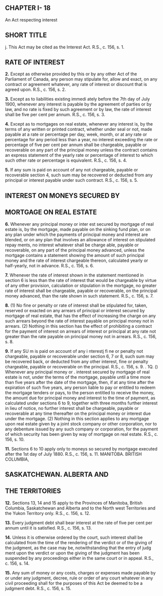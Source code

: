 
## CHAPTER I- 18
An Act respecting interest

## SHORT TITLE
j. This Act may be cited as the Interest
Act. R.S., c. 156, s. 1.

## RATE OF INTEREST

**2.** Except as otherwise provided by this or
by any other Act of the Parliament of Canada,
any person may stipulate for, allow and exact,
on any contract or agreement whatever, any
rate of interest or discount that is agreed
upon. R.S., c. 156, s. 2.

**3.** Except as to liabilities existing immedi
ately before the 7th day of July 1900,
whenever any interest is payable by the
agreement of parties or by law, and no rate is
fixed by such agreement or by law, the rate
of interest shall be five per cent per annum.
R.S., c. 156, s. 3.

**4.** Except as to mortgages on real estate,
whenever any interest is, by the terms of any
written or printed contract, whether under
seal or not, made payable at a rate or
percentage per day, week, month, or at any
rate or percentage for any period less than a
year, no interest exceeding the rate or
percentage of five per cent per annum shall
be chargeable, payable or recoverable on any
part of the principal money unless the contract
contains an express statement of the yearly
rate or percentage of interest to which such
other rate or percentage is equivalent. R.S., c.
156, s. 4.

**5.** If any sum is paid on account of any
not chargeable, payable or recoverable
section 4, such sum may be recovered
or deducted from any principal or
interest payable under such contract. R.S., c.
156, s. 5.

## INTEREST ON MONEYS SECURED BY

## MORTGAGE ON REAL ESTATE

**6.** Whenever any principal money or inter
est secured by mortgage of real estate is, by
the mortgage, made payable on the sinking
fund plan, or on any plan under which the
payments of principal money and interest are
blended, or on any plan that involves an
allowance of interest on stipulated repay
ments, no interest whatever shall be charge
able, payable or recoverable, on any part of
the principal money advanced, unless the
mortgage contains a statement showing the
amount of such principal money and the rate
of interest chargeable thereon, calculated
yearly or half-yearly, not in advance. R.S., c.
156, s. 6.

**7.** Whenever the rate of interest shown in
the statement mentioned in section 6 is less
than the rate of interest that would be
chargeable by virtue of any other provision,
calculation or stipulation in the mortgage, no
greater rate of interest shall be chargeable,
payable or recoverable, on the principal
money advanced, than the rate shown in such
statement. R.S., c. 156, s. 7.

**8.** (1) No fine or penalty or rate of interest
shall be stipulated for, taken, reserved or
exacted on any arrears of principal or interest
secured by mortgage of real estate, that has
the effect of increasing the charge on any
such arrears beyond the rate of interest
payable on principal money not in arrears.
(2) Nothing in this section has the effect of
prohibiting a contract for the payment of
interest on arrears of interest or principal at
any rate not greater than the rate payable on
principal money not in arrears. R.S., c. 156,
s. 8.

**9.** If any SU m is paid on account of any
i nterestj fi ne or penalty not chargeable,
payable or recoverable under section 6, 7 or 8,
such sum may be recovered back, or deducted
from any other interest, fine or penalty
chargeable, payable or recoverable on the
principal. R.S., c. 156, s. 9.
. 1Q. (\) Whenever any principal money or
.
interest secured by mortgage of real estate is
not, under the terms of the mortgage, payable
until a time more than five years after the
date of the mortgage, then, if at any time
after the expiration of such five years, any
person liable to pay or entitled to redeem the
mortgage tenders or pays, to the person
entitled to receive the money, the amount
due for principal money and interest to the
time of payment, as calculated under sections
6 to 9, together with three months further
interest in lieu of notice, no further interest
shall be chargeable, payable or recoverable at
any time thereafter on the principal money
or interest due under the mortgage.
(2) Nothing in this section applies to any
mortgage upon real estate given by a joint
stock company or other corporation, nor to
any debenture issued by any such company
or corporation, for the payment of which
security has been given by way of mortgage
on real estate. R.S., c. 156, s. 10.

**11.** Sections 6 to 10 apply only to moneys
so secured by mortgage executed after the 1st
day of July 1880. R.S., c. 156, s. 11.
MANITOBA. BRITISH COLUMBIA,

## SASKATCHEWAN. ALBERTA AND

## THE TERRITORIES

**12.** Sections 13, 14 and 15 apply to the
Provinces of Manitoba, British Columbia,
Saskatchewan and Alberta and to the North
west Territories and the Yukon Territory
only. R.S., c. 156, s. 12.

**13.** Every judgment debt shall bear interest
at the rate of five per cent per annum until it
is satisfied. R.S., c. 156, s. 13.

**14.** Unless it is otherwise ordered by the
court, such interest shall be calculated from
the time of the rendering of the verdict or of
the giving of the judgment, as the case may
be, notwithstanding that the entry of judg
ment upon the verdict or upon the giving of
the judgment has been suspended by any
proceedings either in the same court or in
appeal. R.S., c. 156, s. 14.

**15.** Any sum of money or any costs, charges
or expenses made payable by or under any
judgment, decree, rule or order of any court
whatever in any civil proceeding shall for the
purposes of this Act be deemed to be a
judgment debt. R.S., c. 156, s. 15.

